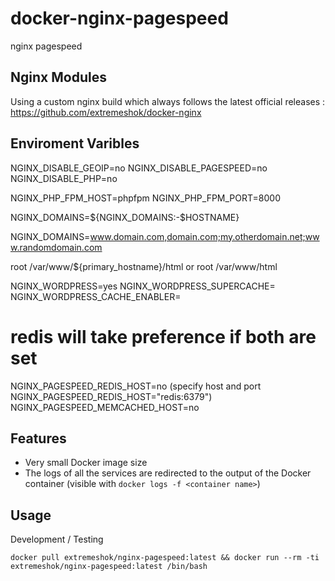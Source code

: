 # docker-nginx-pagespeed
nginx pagespeed

## Nginx Modules
Using a custom nginx build which always follows the latest official releases : https://github.com/extremeshok/docker-nginx

## Enviroment Varibles

NGINX_DISABLE_GEOIP=no
NGINX_DISABLE_PAGESPEED=no
NGINX_DISABLE_PHP=no

NGINX_PHP_FPM_HOST=phpfpm
NGINX_PHP_FPM_PORT=8000

NGINX_DOMAINS=${NGINX_DOMAINS:-$HOSTNAME}

NGINX_DOMAINS=www.domain.com,domain.com;my.otherdomain.net;www.randomdomain.com

root /var/www/${primary_hostname}/html or root /var/www/html

NGINX_WORDPRESS=yes
NGINX_WORDPRESS_SUPERCACHE=
NGINX_WORDPRESS_CACHE_ENABLER=


# redis will take preference if both are set
NGINX_PAGESPEED_REDIS_HOST=no (specify host and port NGINX_PAGESPEED_REDIS_HOST="redis:6379")
NGINX_PAGESPEED_MEMCACHED_HOST=no

## Features
* Very small Docker image size
* The logs of all the services are redirected to the output of the Docker container (visible with `docker logs -f <container name>`)

## Usage
Development / Testing
```
docker pull extremeshok/nginx-pagespeed:latest && docker run --rm -ti extremeshok/nginx-pagespeed:latest /bin/bash
```
